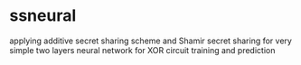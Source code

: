 # ssneural
applying additive secret sharing scheme and Shamir secret sharing for very simple two layers neural network for XOR circuit training and prediction
